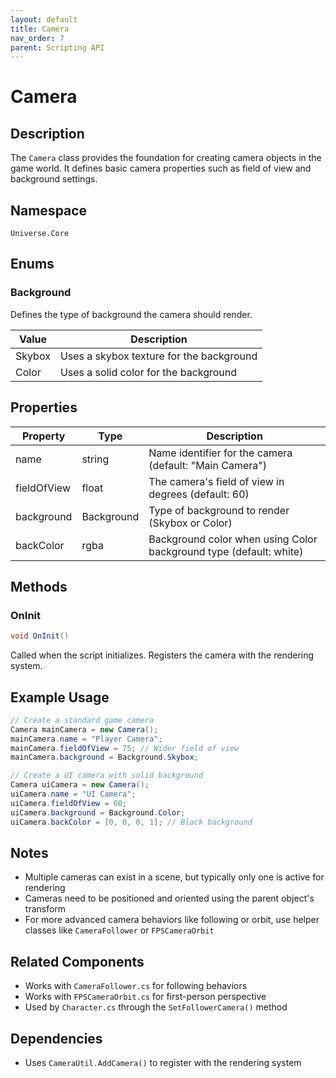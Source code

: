 ```yaml
---
layout: default
title: Camera
nav_order: 7
parent: Scripting API
---
```

# Camera

## Description
The `Camera` class provides the foundation for creating camera objects in the game world. It defines basic camera properties such as field of view and background settings.

## Namespace
`Universe.Core`

## Enums

### Background
Defines the type of background the camera should render.

| Value | Description |
|-------|-------------|
| Skybox | Uses a skybox texture for the background |
| Color | Uses a solid color for the background |

## Properties
| Property    | Type       | Description                                                        |
|-------------|------------|--------------------------------------------------------------------|
| name        | string     | Name identifier for the camera (default: "Main Camera")            |
| fieldOfView | float      | The camera's field of view in degrees (default: 60)                |
| background  | Background | Type of background to render (Skybox or Color)                     |
| backColor   | rgba       | Background color when using Color background type (default: white) |

## Methods

### OnInit
```csharp
void OnInit()
```
Called when the script initializes. Registers the camera with the rendering system.

## Example Usage
```csharp
// Create a standard game camera
Camera mainCamera = new Camera();
mainCamera.name = "Player Camera";
mainCamera.fieldOfView = 75; // Wider field of view
mainCamera.background = Background.Skybox;

// Create a UI camera with solid background
Camera uiCamera = new Camera();
uiCamera.name = "UI Camera";
uiCamera.fieldOfView = 60;
uiCamera.background = Background.Color;
uiCamera.backColor = [0, 0, 0, 1]; // Black background
```

## Notes
- Multiple cameras can exist in a scene, but typically only one is active for rendering
- Cameras need to be positioned and oriented using the parent object's transform
- For more advanced camera behaviors like following or orbit, use helper classes like `CameraFollower` or `FPSCameraOrbit`

## Related Components
- Works with `CameraFollower.cs` for following behaviors
- Works with `FPSCameraOrbit.cs` for first-person perspective
- Used by `Character.cs` through the `SetFollowerCamera()` method

## Dependencies
- Uses `CameraUtil.AddCamera()` to register with the rendering system
